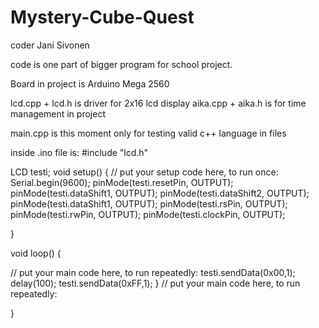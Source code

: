 # Mystery-Cube-Quest
coder Jani Sivonen

code is one part of bigger program for school project. 

Board in project is Arduino Mega 2560

lcd.cpp + lcd.h is driver for 2x16 lcd display
aika.cpp + aika.h is for time management in project

main.cpp is this moment only for testing valid c++ language in files

inside .ino file is:
#include "lcd.h"

LCD testi;
void setup() {
  // put your setup code here, to run once:
Serial.begin(9600);
pinMode(testi.resetPin, OUTPUT);
pinMode(testi.dataShift1, OUTPUT);
pinMode(testi.dataShift2, OUTPUT);
pinMode(testi.dataShift1, OUTPUT);
pinMode(testi.rsPin, OUTPUT);
pinMode(testi.rwPin, OUTPUT);
pinMode(testi.clockPin, OUTPUT);


}

void loop() {


// put your main code here, to run repeatedly:
testi.sendData(0x00,1);
delay(100);
testi.sendData(0xFF,1);
}
// put your main code here, to run repeatedly:

}
